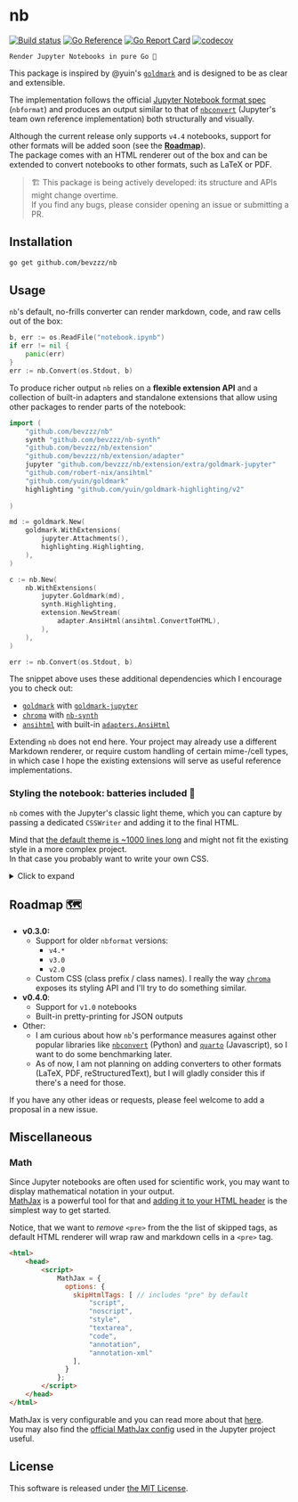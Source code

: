 # nb

[![Build status](https://github.com/bevzzz/nb/actions/workflows/build.yml/badge.svg?branch=ci)](https://github.com/bevzzz/nb/actions/workflows/build.yml?query=branch%3Amain)
[![Go Reference](https://pkg.go.dev/badge/github.com/bevzzz/nb.svg)](https://pkg.go.dev/github.com/bevzzz/nb)
[![Go Report Card](https://goreportcard.com/badge/github.com/bevzzz/nb)](https://goreportcard.com/report/github.com/bevzzz/nb)
[![codecov](https://codecov.io/gh/bevzzz/nb/branch/main/graph/badge.svg?token=BS7XDXHA21)](https://codecov.io/gh/bevzzz/nb/tree/main)

	Render Jupyter Notebooks in pure Go 📔

This package is inspired by @yuin's [`goldmark`](https://github.com/yuin/goldmark) and is designed to be as clear and extensible.

The implementation follows the official [Jupyter Notebook format spec](https://nbformat.readthedocs.io/en/latest/format_description.html#the-notebook-file-format) (`nbformat`) and produces an output similar to that of [`nbconvert`](https://github.com/jupyter/nbconvert) (Jupyter's team own reference implementation) both structurally and visually.

Although the current release only supports `v4.4` notebooks, support for other formats will be added soon (see the [**Roadmap**](#roadmap-)).  
The package comes with an HTML renderer out of the box and can be extended to convert notebooks to other formats, such as LaTeX or PDF.

> 🏗 This package is being actively developed: its structure and APIs might change overtime.  
> If you find any bugs, please consider opening an issue or submitting a PR.

## Installation

```sh
go get github.com/bevzzz/nb
```

## Usage

`nb`'s default, no-frills converter can render markdown, code, and raw cells out of the box:

```go
b, err := os.ReadFile("notebook.ipynb")
if err != nil {
	panic(err)
}
err := nb.Convert(os.Stdout, b)
```

To produce richer output `nb` relies on a **flexible extension API** and a collection of built-in adapters and standalone extensions that allow using other packages to render parts of the notebook:

```go
import (
	"github.com/bevzzz/nb"
	synth "github.com/bevzzz/nb-synth"
	"github.com/bevzzz/nb/extension"
	"github.com/bevzzz/nb/extension/adapter"
	jupyter "github.com/bevzzz/nb/extension/extra/goldmark-jupyter"
	"github.com/robert-nix/ansihtml"
	"github.com/yuin/goldmark"
	highlighting "github.com/yuin/goldmark-highlighting/v2"
	
)

md := goldmark.New(
	goldmark.WithExtensions(
		jupyter.Attachments(),
		highlighting.Highlighting,
	),
)

c := nb.New(
	nb.WithExtensions(
		jupyter.Goldmark(md),
		synth.Highlighting,
		extension.NewStream(
			adapter.AnsiHtml(ansihtml.ConvertToHTML),
		),
	),
)

err := nb.Convert(os.Stdout, b)
```

The snippet above uses these additional dependencies which I encourage you to check out:

- [`goldmark`](https://github.com/yuin/goldmark) with [`goldmark-jupyter`](./extension/extra/goldmark-jupyter)
- [`chroma`](https://github.com/alecthomas/chroma) with [`nb-synth`](https://github.com/bevzzz/nb-synth)
- [`ansihtml`](https://github.com/robert-nix/ansihtml) with built-in [`adapters.AnsiHtml`](./extension/adapter/ansi.go)

Extending `nb` does not end here. Your project may already use a different Markdown renderer, or require custom handling of certain mime-/cell types, in which case I hope the existing extensions will serve as useful reference implementations.

### Styling the notebook: batteries included 🔋

`nb` comes with the Jupyter's classic light theme, which you can capture by passing a dedicated `CSSWriter` and adding it to the final HTML.

Mind that [the default theme is ~1000 lines long](./render/html/styles/jupyter.css) and might not fit the existing style in a more complex project.  
In that case you probably want to write your own CSS.

<details><summary>Click to expand</summary>

```go
// Write both CSS and notebook's HTML to intermediate destinations
var body, css bytes.Buffer

// Configure your converter
c := nb.New(
  	nb.WithRenderOptions(
		render.WithCellRenderers(
			html.NewRenderer(
				html.WithCSSWriter(&css),
			),
		),
	),
)

err := c.Convert(&body, b)
if err != nil {
	panic(err)
}

// Create the final output
f, _ := os.OpenFile("notebook.html", os.O_RDWR, 0644)
defer f.Close()

f.WriteString("<html><head><style>")
io.Copy(f, &css)
f.WriteString("</style></head>")

f.WriteString("<body>")
io.Copy(f, &body)
f.WriteString("</body></html>")
```

</details>

## Roadmap 🗺

- **v0.3.0:**
  - Support for older `nbformat` versions:
    - `v4.*`
    - `v3.0`
    - `v2.0`
  - Custom CSS (class prefix / class names).
  I really the way [`chroma`](https://github.com/alecthomas/chroma/blob/master/formatters/html/html.go) exposes its styling API and I'll try to do something similar.
- **v0.4.0**:
  - Support for `v1.0` notebooks
  - Built-in pretty-printing for JSON outputs
- Other:
  - I am curious about how `nb`'s performance measures against other popular libraries like [`nbconvert`](https://github.com/jupyter/nbconvert) (Python) and [`quarto`](https://github.com/quarto-dev/quarto-cli) (Javascript), so I want to do some benchmarking later.
  - As of now, I am not planning on adding converters to other formats (LaTeX, PDF, reStructuredText), but I will gladly consider this if there's a need for those.

If you have any other ideas or requests, please feel welcome to add a proposal in a new issue.

## Miscellaneous

### Math

Since Jupyter notebooks are often used for scientific work, you may want to display mathematical notation in your output.  
[MathJax](https://www.mathjax.org) is a powerful tool for that and [adding it to your  HTML header](https://www.mathjax.org/#gettingstarted) is the simplest way to get started.

Notice, that we want to _remove_ `<pre>` from the the list of skipped tags, as default HTML renderer will wrap raw and markdown cells in a `<pre>` tag.

```html
<html>
	<head>
		<script>
		    MathJax = {
		      options: {
		        skipHtmlTags: [ // includes "pre" by default
			        "script",
			        "noscript",
			        "style",
			        "textarea",
			        "code",
			        "annotation",
			        "annotation-xml"
			    ],
		      }
		    };
		</script>
	</head>
</html>
```

MathJax is very configurable and you can read more about that [here](https://docs.mathjax.org/en/latest/options/document.html#document-options).  
You may also find the [official MathJax config](https://nbformat.readthedocs.io/en/latest/markup.html#mathjax-configuration) used in the Jupyter project useful.

## License

This software is released under [the MIT License](https://opensource.org/license/mit/).
